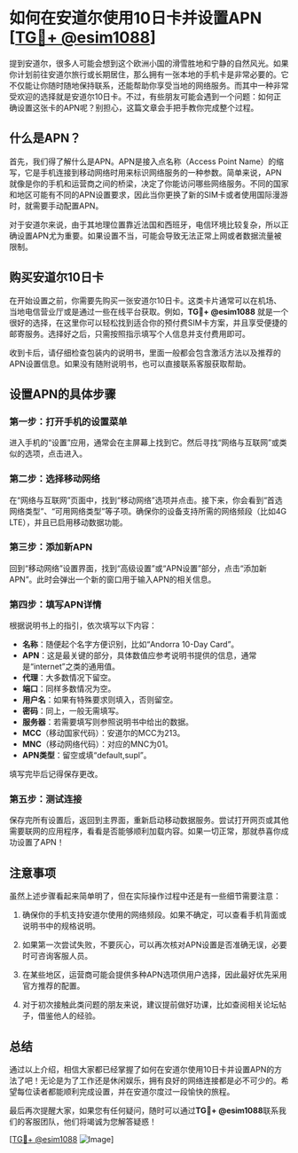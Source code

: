 # 如何在安道尔使用10日卡并设置APN [[TG💪+ @esim1088](https://t.me/s/esim1088)]

提到安道尔，很多人可能会想到这个欧洲小国的滑雪胜地和宁静的自然风光。如果你计划前往安道尔旅行或长期居住，那么拥有一张本地的手机卡是非常必要的。它不仅能让你随时随地保持联系，还能帮助你享受当地的网络服务。而其中一种非常受欢迎的选择就是安道尔10日卡。不过，有些朋友可能会遇到一个问题：如何正确设置这张卡的APN呢？别担心，这篇文章会手把手教你完成整个过程。

## 什么是APN？

首先，我们得了解什么是APN。APN是接入点名称（Access Point Name）的缩写，它是手机连接到移动网络时用来标识网络服务的一种参数。简单来说，APN就像是你的手机和运营商之间的桥梁，决定了你能访问哪些网络服务。不同的国家和地区可能有不同的APN设置要求，因此当你更换了新的SIM卡或者使用国际漫游时，就需要手动配置APN。

对于安道尔来说，由于其地理位置靠近法国和西班牙，电信环境比较复杂，所以正确设置APN尤为重要。如果设置不当，可能会导致无法正常上网或者数据流量被限制。

## 购买安道尔10日卡

在开始设置之前，你需要先购买一张安道尔10日卡。这类卡片通常可以在机场、当地电信营业厅或是通过一些在线平台获取。例如，**TG💪+ @esim1088** 就是一个很好的选择，在这里你可以轻松找到适合你的预付费SIM卡方案，并且享受便捷的邮寄服务。选择好之后，只需按照指示填写个人信息并支付费用即可。

收到卡后，请仔细检查包装内的说明书，里面一般都会包含激活方法以及推荐的APN设置信息。如果没有随附说明书，也可以直接联系客服获取帮助。

## 设置APN的具体步骤

### 第一步：打开手机的设置菜单
进入手机的“设置”应用，通常会在主屏幕上找到它。然后寻找“网络与互联网”或类似的选项，点击进入。

### 第二步：选择移动网络
在“网络与互联网”页面中，找到“移动网络”选项并点击。接下来，你会看到“首选网络类型”、“可用网络类型”等子项。确保你的设备支持所需的网络频段（比如4G LTE），并且已启用移动数据功能。

### 第三步：添加新APN
回到“移动网络”设置界面，找到“高级设置”或“APN设置”部分，点击“添加新APN”。此时会弹出一个新的窗口用于输入APN的相关信息。

### 第四步：填写APN详情
根据说明书上的指引，依次填写以下内容：
- **名称**：随便起个名字方便识别，比如“Andorra 10-Day Card”。
- **APN**：这是最关键的部分，具体数值应参考说明书提供的信息，通常是“internet”之类的通用值。
- **代理**：大多数情况下留空。
- **端口**：同样多数情况为空。
- **用户名**：如果有特殊要求则填入，否则留空。
- **密码**：同上，一般无需填写。
- **服务器**：若需要填写则参照说明书中给出的数据。
- **MCC**（移动国家代码）：安道尔的MCC为213。
- **MNC**（移动网络代码）：对应的MNC为01。
- **APN类型**：留空或填“default,supl”。

填写完毕后记得保存更改。

### 第五步：测试连接
保存完所有设置后，返回到主界面，重新启动移动数据服务。尝试打开网页或其他需要联网的应用程序，看看是否能够顺利加载内容。如果一切正常，那就恭喜你成功设置了APN！

## 注意事项

虽然上述步骤看起来简单明了，但在实际操作过程中还是有一些细节需要注意：

1. 确保你的手机支持安道尔使用的网络频段。如果不确定，可以查看手机背面或说明书中的规格说明。
   
2. 如果第一次尝试失败，不要灰心，可以再次核对APN设置是否准确无误，必要时可咨询客服人员。

3. 在某些地区，运营商可能会提供多种APN选项供用户选择，因此最好优先采用官方推荐的配置。

4. 对于初次接触此类问题的朋友来说，建议提前做好功课，比如查阅相关论坛帖子，借鉴他人的经验。

## 总结

通过以上介绍，相信大家都已经掌握了如何在安道尔使用10日卡并设置APN的方法了吧！无论是为了工作还是休闲娱乐，拥有良好的网络连接都是必不可少的。希望每位读者都能顺利完成设置，并在安道尔度过一段愉快的旅程。

最后再次提醒大家，如果您有任何疑问，随时可以通过**TG💪+ @esim1088**联系我们的客服团队，他们将竭诚为您解答疑惑！

[[TG💪+ @esim1088](https://t.me/s/esim1088) ![Image](https://i.postimg.cc/4NQfJmqS/Snipaste-2025-05-13-00-14-12.png)]